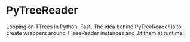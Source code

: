 # PyTreeReader
Looping on TTrees in Python. Fast.
The idea behind PyTreeReader is to create wrappers around TTreeReader instances and Jit them at runtime.
